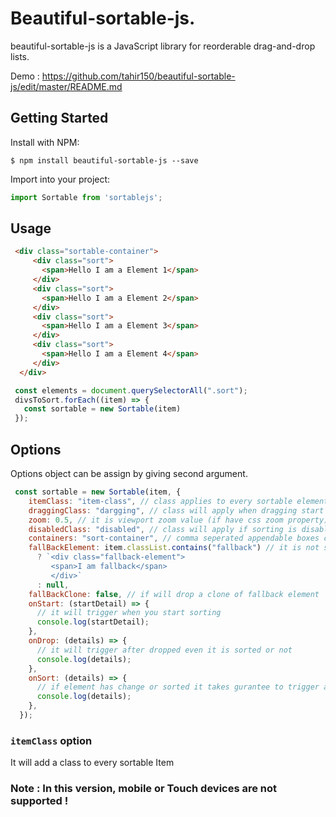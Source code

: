 # Beautiful-sortable-js.
beautiful-sortable-js is a JavaScript library for reorderable drag-and-drop lists.

Demo : https://github.com/tahir150/beautiful-sortable-js/edit/master/README.md

## Getting Started
Install with NPM:
```
$ npm install beautiful-sortable-js --save
```
Import into your project:
```javascript
import Sortable from 'sortablejs';
```

## Usage
```html
 <div class="sortable-container">
     <div class="sort">
       <span>Hello I am a Element 1</span>
     </div>
     <div class="sort">
       <span>Hello I am a Element 2</span>
     </div>
     <div class="sort">
       <span>Hello I am a Element 3</span>
     </div>
     <div class="sort">
       <span>Hello I am a Element 4</span>
     </div>
  </div>
```
```javascript
 const elements = document.querySelectorAll(".sort");
 divsToSort.forEach((item) => {
   const sortable = new Sortable(item)
 });
```

## Options
Options object can be assign by giving second argument.
```javascript
 const sortable = new Sortable(item, {
    itemClass: "item-class", // class applies to every sortable element
    draggingClass: "dargging", // class will apply when dragging start
    zoom: 0.5, // it is viewport zoom value (if have css zoom property)
    disabledClass: "disabled", // class will apply if sorting is disable
    containers: "sort-container", // comma seperated appendable boxes classes
    fallBackElement: item.classList.contains("fallback") // it is not sortable, it just append this fallback html
      ? `<div class="fallback-element">
         <span>I am fallback</span>
         </div>`
      : null,
    fallBackClone: false, // if will drop a clone of fallback element
    onStart: (startDetail) => {
      // it will trigger when you start sorting
      console.log(startDetail);
    },
    onDrop: (details) => {
      // it will trigger after dropped even it is sorted or not
      console.log(details);
    },
    onSort: (details) => {
      // if element has change or sorted it takes gurantee to trigger after sorting
      console.log(details);
    },
  });
```
### `itemClass` option
It will add a class to every sortable Item 


### Note : In this version, mobile or Touch devices are not supported !
